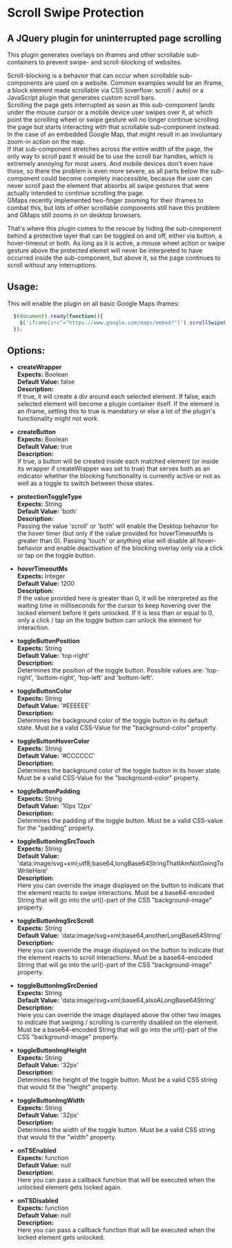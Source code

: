 # Scroll Swipe Protection
## A JQuery plugin for uninterrupted page scrolling

This plugin generates overlays on iframes and other scrollable sub-containers to prevent swipe- and scroll-blocking of websites.  

Scroll-blocking is a behavior that can occur when scrollable sub-components are used on a website. Common examples would be an iframe, a block element made scrollable via CSS (overflow: scroll / auto) or a JavaScript plugin that generates custom scroll bars.  
Scrolling the page gets interrupted as soon as this sub-component lands under the mouse cursor or a mobile device user swipes over it, at which point the scrolling wheel or swipe gesture will no longer continue scrolling the page but starts interacting with that scrollable sub-component instead. In the case of an embedded Google Map, that might result in an involuntary zoom-in action on the map.  
If that sub-component stretches across the entire width of the page, the only way to scroll past it would be to use the scroll bar handles, which is extremely annoying for most users. And mobile devices don't even have those, so there the problem is even more severe, as all parts below the sub-component could become complety inaccessible, because the user can never scroll past the element that absorbs all swipe gestures that were actually intended to continue scrolling the page.  
GMaps recently implemented two-finger zooming for their iframes to combat this, but lots of other scrollable components still have this problem and GMaps still zooms in on desktop browsers.  

That's where this plugin comes to the rescue by hiding the sub-component behind a protective layer that can be toggled on and off, either via button, a hover-timeout or both. As long as it is active, a mouse wheel action or swipe gesture above the protected elemet will never be interpreted to have occurred inside the sub-component, but above it, so the page continues to scroll without any interruptions.  

## Usage:

This will enable the plugin on all basic Google Maps iframes:
```javascript
  $(document).ready(function(){
    $('iframe[src^="https://www.google.com/maps/embed?"]').scrollSwipeProtection({ createWrapper:true });
  });
```

## Options:

* __createWrapper__  
  __Expects:__ Boolean  
  __Default Value:__ false  
  __Description:__  
  If true, it will create a div around each selected element. If false, each selected element will become a plugin container itself. If the element is an iframe, setting this to true is mandatory or else a lot of the plugin's functionality might not work.  
  
* __createButton__  
  __Expects:__ Boolean  
  __Default Value:__ true  
  __Description:__  
  If true, a button will be created inside each matched element (or inside its wrapper if createWrapper was set to true) that serves both as an indicator whether the blocking functionality is currently active or not as well as a toggle to switch between those states.  
  
* __protectionToggleType__  
  __Expects:__ String  
  __Default Value:__ 'both'  
  __Description:__  
  Passing the value 'scroll' or 'both' will enable the Desktop behavior for the hover timer (but only if the value provided for hoverTimeoutMs is greater than 0). Passing 'touch' or anything else will disable all hover-behavior and enable deactivation of the blocking overlay only via a click or tap on the toggle button.  
  
* __hoverTimeoutMs__  
  __Expects:__ Integer  
  __Default Value:__ 1200  
  __Description:__  
  If the value provided here is greater than 0, it will be interpreted as the waiting time in milliseconds for the cursor to keep hovering over the locked element before it gets unlocked. If it is less than or equal to 0, only a click / tap on the toggle button can unlock the element for interaction.  
  
* __toggleButtonPosition__   
  __Expects:__ String  
  __Default Value:__ 'top-right'  
  __Description:__  
  Determines the position of the toggle button. Possible values are: 'top-right', 'bottom-right', 'top-left' and 'bottom-left'.  
  
* __toggleButtonColor__  
  __Expects:__ String  
  __Default Value:__ '#EEEEEE'  
  __Description:__  
  Determines the background color of the toggle button in its default state. Must be a valid CSS-Value for the "background-color" property.  
  
* __toggleButtonHoverColor__  
  __Expects:__ String  
  __Default Value:__ '#CCCCCC'  
  __Description:__  
  Determines the background color of the toggle button in its hover state. Must be a valid CSS-Value for the "background-color" property.  
  
* __toggleButtonPadding__  
  __Expects:__ String  
  __Default Value:__ '10px 12px'  
  __Description:__  
  Determines the padding of the toggle button. Must be a valid CSS-value for the "padding" property.  
  
* __toggleButtonImgSrcTouch__  
  __Expects:__ String  
  __Default Value:__ 'data:image/svg+xml;utf8;base64,longBase64StringThatIAmNotGoingToWriteHere'  
  __Description:__  
  Here you can override the image displayed on the button to indicate that the element reacts to swipe interactions. Must be a base64-encoded String that will go into the url()-part of the CSS "background-image" property.  
  
* __toggleButtonImgSrcScroll__  
  __Expects:__ String  
  __Default Value:__ 'data:image/svg+xml;base64,anotherLongBase64String'  
  __Description:__  
  Here you can override the image displayed on the button to indicate that the element reacts to scroll interactions. Must be a base64-encoded String that will go into the url()-part of the CSS "background-image" property.  
  
* __toggleButtonImgSrcDenied__  
  __Expects:__ String  
  __Default Value:__ 'data:image/svg+xml;base64,alsoALongBase64String'  
  __Description:__  
  Here you can override the image displayed above the other two images to indicate that swiping / scrolling is currently disabled on the element. Must be a base64-encoded String that will go into the url()-part of the CSS "background-image" property.  
  
* __toggleButtonImgHeight__  
  __Expects:__ String  
  __Default Value:__ '32px'  
  __Description:__   
  Determines the height of the toggle button. Must be a valid CSS string that would fit the "height" property.  
  
* __toggleButtonImgWidth__  
  __Expects:__ String  
  __Default Value:__ '32px'  
  __Description:__  
  Determines the width of the toggle button. Must be a valid CSS string that would fit the "width" property.  
  
* __onTSEnabled__  
  __Expects:__ function  
  __Default Value:__ null  
  __Description:__  
  Here you can pass a callback function that will be executed when the unlocked element gets locked again.  
  
* __onTSDisabled__  
  __Expects:__ function  
  __Default Value:__ null  
  __Description:__  
  Here you can pass a callback function that will be executed when the locked element gets unlocked.  
  
